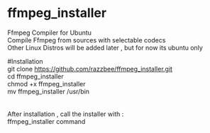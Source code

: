 # ffmpeg_installer
Ffmpeg Compiler for Ubuntu <br />
Compile Ffmpeg from sources with selectable codecs <br />
Other Linux Distros will be added later , but for now its ubuntu only <br />

#Installation <br />
git clone https://github.com/razzbee/ffmpeg_installer.git <br />
cd ffmpeg_installer <br />
chmod +x ffmpeg_installer <br />
mv ffmpeg_installer /usr/bin  <br />
<br /><br />
After installation , call the installer with :<br />
ffmpeg_installer command <br />

